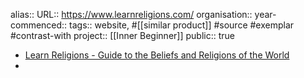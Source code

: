 alias::
URL:: https://www.learnreligions.com/
organisation::
year-commenced::
tags:: website, #[[similar product]] #source #exemplar #contrast-with 
project:: [[Inner Beginner]] 
public:: true

- [Learn Religions - Guide to the Beliefs and Religions of the World](https://www.learnreligions.com/)
-